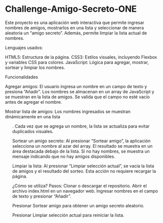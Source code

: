 # Challenge-Amigo-Secreto-ONE

Este proyecto es una aplicación web interactiva que permite ingresar nombres de amigos, mostrarlos en una lista y seleccionar de manera aleatoria un “amigo secreto”. Además, permite limpiar la lista actual de nombres.

Lenguajes usados:

HTML5: Estructura de la página.
CSS3: Estilos visuales, incluyendo Flexbox y variables CSS para colores.
JavaScript: Lógica para agregar, mostrar, sortear y limpiar los nombres.

Funcionalidades

Agregar amigos: 
El usuario ingresa un nombre en un campo de texto y presiona “Añadir”.
Los nombres se almacenan en un array de JavaScript y se muestran en la lista de amigos. 
Se valida que el campo no esté vacío antes de agregar el nombre.

Mostrar lista de amigos: 
Los nombres ingresados se muestran dinámicamente en una lista <ul>.
Cada vez que se agrega un nombre, la lista se actualiza para evitar duplicados visuales.

Sortear un amigo secreto:
Al presionar “Sortear amigo”, la aplicación selecciona un nombre al azar del array.
El resultado se muestra en un área destacada debajo de la lista.
Si no hay nombres, se muestra un mensaje indicando que no hay amigos disponibles.

Limpiar la lista:
Al presionar “Limpiar selección actual”, se vacía la lista de amigos y el resultado del sorteo.
Esta acción no requiere recargar la página.

¿Cómo se utiliza? Pasos:
Clonar o descargar el repositorio.
Abrir el archivo index.html en un navegador web.
Ingresar nombres en el campo de texto y presionar “Añadir”.

Presionar Sortear amigo para obtener un amigo secreto aleatorio.

Presionar Limpiar selección actual para reiniciar la lista.
